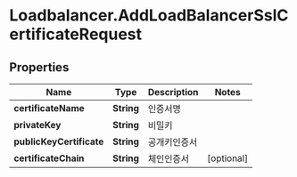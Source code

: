 # Loadbalancer.AddLoadBalancerSslCertificateRequest

## Properties
Name | Type | Description | Notes
------------ | ------------- | ------------- | -------------
**certificateName** | **String** | 인증서명 | 
**privateKey** | **String** | 비밀키 | 
**publicKeyCertificate** | **String** | 공개키인증서 | 
**certificateChain** | **String** | 체인인증서 | [optional] 



